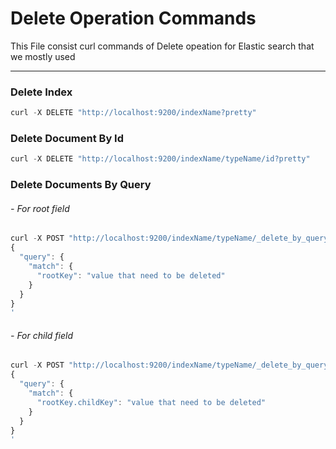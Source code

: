 # Delete Operation Commands
This File consist curl commands of Delete opeation for Elastic search that we mostly used
***
### Delete Index
  ```javascript
  curl -X DELETE "http://localhost:9200/indexName?pretty"
  ```
  
### Delete Document By Id
  ```javascript
  curl -X DELETE "http://localhost:9200/indexName/typeName/id?pretty"
  ```

### Delete Documents By Query
  ###### - For root field
  ```javascript
  curl -X POST "http://localhost:9200/indexName/typeName/_delete_by_query?pretty" -H 'Content-Type: application/json' -d'
  {
    "query": {
      "match": {
        "rootKey": "value that need to be deleted"
      }
    }
  }
  '
  ```
  
  ###### - For child field
  ```javascript
  curl -X POST "http://localhost:9200/indexName/typeName/_delete_by_query?pretty" -H 'Content-Type: application/json' -d'
  {
    "query": {
      "match": {
        "rootKey.childKey": "value that need to be deleted"
      }
    }
  }
  '
  ```
